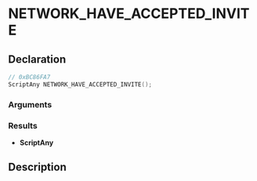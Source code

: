 # NETWORK_HAVE_ACCEPTED_INVITE

## Declaration
```cpp
// 0xBC86FA7
ScriptAny NETWORK_HAVE_ACCEPTED_INVITE();
```

### Arguments

### Results
- **ScriptAny**

## Description
